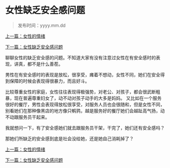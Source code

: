 # 女性缺乏安全感问题

> 发布时间：yyyy.mm.dd

[上一篇：女性的情绪](/marriage/article18)

[下一篇：女性缺乏安全感问题](/marriage/article20)

聊聊女性的缺乏安全感的问题。不知道大家有没有注意过女性在有安全感时的表现，讲真，都不是什么善茬。 

男性在有安全感时的表现是放松，很享受，瘫着不想动，女性不同，她们在安全得到保障的时候会表现得很暴力，而且好斗。 

比较尊重女性的家庭，女性往往表现得极强势，对老公、对孩子，都会很武断粗暴，现在普遍尊重妇女了，动不动对孩子动手的大多是妈妈。 又比如在一个服务很好的餐厅，男性会表现得放松很享受，对服务人员也会很随和，但是女性不同，别看她们在那种像黑店的地方像只鹌鹑，越是服务好的餐厅她们会越趾高气扬，动不动跟服务员干起来。 

我就想问一下，有了安全感她们就去跟服务员干架，干完了，她们还有安全感吗？ 

那她们所缺乏的安全感到底是社会没给她，还是她自己消耗掉了？

[上一篇：女性的情绪](/marriage/article18)

[下一篇：女性缺乏安全感问题](/marriage/article20)